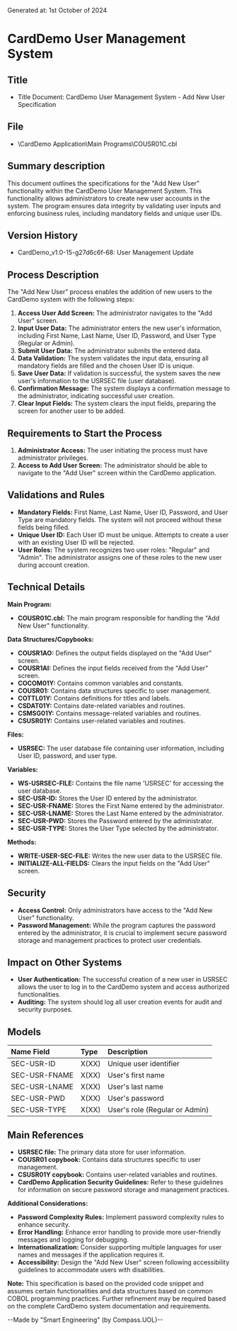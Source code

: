 Generated at: 1st October of 2024

# **CardDemo User Management System**

## Title

- Title Document: CardDemo User Management System - Add New User Specification

## File

- \CardDemo Application\Main Programs\COUSR01C.cbl

## Summary description

This document outlines the specifications for the "Add New User" functionality within the CardDemo User Management System. This functionality allows administrators to create new user accounts in the system. The program ensures data integrity by validating user inputs and enforcing business rules, including mandatory fields and unique user IDs.

## Version History

- CardDemo_v1.0-15-g27d6c6f-68: User Management Update

## Process Description

The "Add New User" process enables the addition of new users to the CardDemo system with the following steps:

1.  **Access User Add Screen:** The administrator navigates to the "Add User" screen.
2.  **Input User Data:** The administrator enters the new user's information, including First Name, Last Name, User ID, Password, and User Type (Regular or Admin).
3.  **Submit User Data:** The administrator submits the entered data.
4.  **Data Validation:** The system validates the input data, ensuring all mandatory fields are filled and the chosen User ID is unique.
5.  **Save User Data:** If validation is successful, the system saves the new user's information to the USRSEC file (user database).
6.  **Confirmation Message:** The system displays a confirmation message to the administrator, indicating successful user creation.
7.  **Clear Input Fields:** The system clears the input fields, preparing the screen for another user to be added.

## Requirements to Start the Process

1.  **Administrator Access:** The user initiating the process must have administrator privileges.
2.  **Access to Add User Screen:** The administrator should be able to navigate to the "Add User" screen within the CardDemo application.

## Validations and Rules

*   **Mandatory Fields:** First Name, Last Name, User ID, Password, and User Type are mandatory fields. The system will not proceed without these fields being filled.
*   **Unique User ID:** Each User ID must be unique. Attempts to create a user with an existing User ID will be rejected.
*   **User Roles:** The system recognizes two user roles: "Regular" and "Admin". The administrator assigns one of these roles to the new user during account creation.

## Technical Details

**Main Program:**

*   **COUSR01C.cbl:** The main program responsible for handling the "Add New User" functionality.

**Data Structures/Copybooks:**

*   **COUSR1AO:** Defines the output fields displayed on the "Add User" screen.
*   **COUSR1AI:** Defines the input fields received from the "Add User" screen.
*   **COCOM01Y:** Contains common variables and constants.
*   **COUSR01:** Contains data structures specific to user management.
*   **COTTL01Y:** Contains definitions for titles and labels.
*   **CSDAT01Y:** Contains date-related variables and routines.
*   **CSMSG01Y:** Contains message-related variables and routines.
*   **CSUSR01Y:** Contains user-related variables and routines.

**Files:**

*   **USRSEC:** The user database file containing user information, including User ID, password, and user type.

**Variables:**

*   **WS-USRSEC-FILE:** Contains the file name 'USRSEC' for accessing the user database.
*   **SEC-USR-ID:** Stores the User ID entered by the administrator.
*   **SEC-USR-FNAME:** Stores the First Name entered by the administrator.
*   **SEC-USR-LNAME:** Stores the Last Name entered by the administrator.
*   **SEC-USR-PWD:** Stores the Password entered by the administrator.
*   **SEC-USR-TYPE:** Stores the User Type selected by the administrator.

**Methods:**

*   **WRITE-USER-SEC-FILE:** Writes the new user data to the USRSEC file.
*   **INITIALIZE-ALL-FIELDS:** Clears the input fields on the "Add User" screen.

## Security

*   **Access Control:** Only administrators have access to the "Add New User" functionality.
*   **Password Management:** While the program captures the password entered by the administrator, it is crucial to implement secure password storage and management practices to protect user credentials.

## Impact on Other Systems

*   **User Authentication:** The successful creation of a new user in USRSEC allows the user to log in to the CardDemo system and access authorized functionalities.
*   **Auditing:** The system should log all user creation events for audit and security purposes.

## Models

| Name Field     | Type | Description                     |
| :------------- | :---- | :------------------------------ |
| SEC-USR-ID    | X(XX) | Unique user identifier          |
| SEC-USR-FNAME | X(XX) | User's first name               |
| SEC-USR-LNAME | X(XX) | User's last name                |
| SEC-USR-PWD   | X(XX) | User's password                |
| SEC-USR-TYPE  | X(XX) | User's role (Regular or Admin) |

## Main References

*   **USRSEC file:** The primary data store for user information.
*   **COUSR01 copybook:** Contains data structures specific to user management.
*   **CSUSR01Y copybook:** Contains user-related variables and routines.
*   **CardDemo Application Security Guidelines:** Refer to these guidelines for information on secure password storage and management practices.

**Additional Considerations:**

*   **Password Complexity Rules:** Implement password complexity rules to enhance security.
*   **Error Handling:** Enhance error handling to provide more user-friendly messages and logging for debugging.
*   **Internationalization:** Consider supporting multiple languages for user names and messages if the application requires it.
*   **Accessibility:** Design the "Add New User" screen following accessibility guidelines to accommodate users with disabilities.

**Note:** This specification is based on the provided code snippet and assumes certain functionalities and data structures based on common COBOL programming practices. Further refinement may be required based on the complete CardDemo system documentation and requirements.

--Made by "Smart Engineering" (by Compass.UOL)--